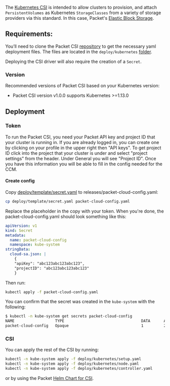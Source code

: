 <!-- <meta>
{
    "title": "Kubernetes CSI for Packet",
    "description": "Kubernetes CSI is intended to allow clusters to provision, & attach PersistentVolumes as Kubernetes StorageClasses",
    "tag": ["Kubernetes", "CSI", "Container Storage Interface"],
    "seo-title": "Kubernetes CSI for Bare Metal - Packet Technical Guides",
    "seo-description": "Kubernetes CSI (Container Storage Interface) for Packet",
    "og-title": "Kubernetes CSI for Packet.",
    "og-description": "The K8 Container Storage Interface (CSI) plugin allows you to attach storage system files to containerized workloads. Learn how to leverage CSI in this how-to guide."
}
</meta> -->

The [Kubernetes CSI](https://kubernetes.io/blog/2019/01/15/container-storage-interface-ga/) is intended to allow clusters to provision, and attach `PersistentVolumes` as Kubernetes `StorageClasses` from a variety of storage providers via this standard. In this case, Packet's [Elastic Block Storage](https://www.packet.com/developers/docs/storage/ebs/).

## Requirements:

You’ll need to clone the Packet CSI [repository](https://github.com/packethost/csi-packet) to get the necessary yaml deployment files. The files are located in the `deploy/kubernetes` [folder](https://github.com/packethost/csi-packet/tree/master/deploy/kubernetes).

Deploying the CSI driver will also require the creation of a `Secret`.

### Version
Recommended versions of Packet CSI based on your Kubernetes version:
* Packet CSI version v1.0.0 supports Kubernetes >=1.13.0

## Deployment

### Token
To run the Packet CSI, you need your Packet API key and project ID that your cluster is running in.
If you are already logged in, you can create one by clicking on your profile in the upper right then "API keys".
To get project ID click into the project that your cluster is under and select "project settings" from the header.
Under General you will see "Project ID". Once you have this information you will be able to fill in the config needed for the CCM.

#### Create config
Copy [deploy/template/secret.yaml](https://github.com/packethost/csi-packet/blob/master/deploy/template/secret.yaml) to releases/packet-cloud-config.yaml:
```bash
cp deploy/template/secret.yaml packet-cloud-config.yaml
```

Replace the placeholder in the copy with your token. When you're done, the packet-cloud-config.yaml should look something like this:
```yaml
apiVersion: v1
kind: Secret
metadata:
  name: packet-cloud-config
  namespace: kube-system
stringData:
  cloud-sa.json: |
    {
    "apiKey": "abc123abc123abc123",
    "projectID": "abc123abc123abc123"
    }
```

Then run:
```bash
kubectl apply -f packet-cloud-config.yaml
```

You can confirm that the secret was created in the `kube-system` with the following:
```bash
$ kubectl -n kube-system get secrets packet-cloud-config
NAME                  TYPE                                  DATA      AGE
packet-cloud-config   Opaque                                1         2m
```

### CSI
You can apply the rest of the CSI by running:

```bash
kubectl -n kube-system apply -f deploy/kubernetes/setup.yaml
kubectl -n kube-system apply -f deploy/kubernetes/node.yaml
kubectl -n kube-system apply -f deploy/kubernetes/controller.yaml
```

or by using the Packet [Helm Chart for CSI](https://github.com/packet-labs/helm-charts/).
